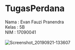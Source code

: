 # TugasPerdana
Nama : Evan Fauzi Pranendra <br>
Kelas : 5B <br>
NIM : 17090041 <br><br>
![Screenshot_20190921-133607](https://user-images.githubusercontent.com/40778475/65370241-c1fcb700-dc80-11e9-8840-b4de1b46e61a.png)
